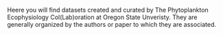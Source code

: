 Heere you will find datasets created and curated by The Phytoplankton Ecophysiology Col(Lab)oration at Oregon State Unveristy. They are generally organized by the authors or paper to which they are associated. 
